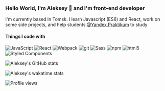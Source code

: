 ### Hello World, I'm Aleksey 👋 and I'm front-end developer
I'm currently based in Tomsk. I  learn Javascript (ES6) and React, work on some side projects, and help students [@Yandex.Praktikum](https://praktikum.yandex.ru/web/) to study
#### Things I code with

<p>
<img alt="JavaScript" src="https://img.shields.io/badge/-JavaScript-f0db4f?style=flat-square&logo=javascript&logoColor=white" />
<img alt="React" src="https://img.shields.io/badge/-React-45b8d8?style=flat-square&logo=react&logoColor=white" />
<img alt="Webpack" src="https://img.shields.io/badge/-Webpack-8DD6F9?style=flat-square&logo=webpack&logoColor=white" />
<img alt="git" src="https://img.shields.io/badge/-Git-F05032?style=flat-square&logo=git&logoColor=white" />
<img alt="Sass" src="https://img.shields.io/badge/-Sass-CC6699?style=flat-square&logo=sass&logoColor=white" />
<img alt="npm" src="https://img.shields.io/badge/-Gulp-CB3837?style=flat-square&logo=gulp&logoColor=white" />
<img alt="html5" src="https://img.shields.io/badge/-HTML5-E34F26?style=flat-square&logo=html5&logoColor=white" />
<img alt="Styled Components" src="https://img.shields.io/badge/-CSS3-0F5298?style=flat-square&logo=styled-components&logoColor=white" />
</p>

![Aleksey's GitHub stats](https://github-readme-stats.vercel.app/api?username=jusstes&hide=issues,stars)

![Aleksey's wakatime stats](https://github-readme-stats.vercel.app/api/wakatime?username=jusstes)

![Profile views](https://gpvc.arturio.dev/jusstes)  

